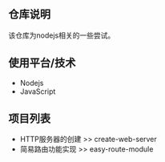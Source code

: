  ## 仓库说明
该仓库为nodejs相关的一些尝试。

 ## 使用平台/技术
 - Nodejs
 - JavaScript

 ## 项目列表
 - HTTP服务器的创建 >> create-web-server
 - 简易路由功能实现 >> easy-route-module